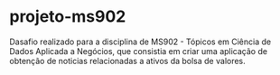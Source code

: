 # projeto-ms902

Dasafio realizado para a disciplina de MS902 - Tópicos em Ciência de Dados Aplicada a Negócios, que consistia em criar uma aplicação de obtenção de noticias relacionadas a ativos da bolsa de valores.
